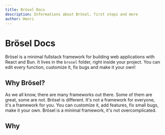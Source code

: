 ```yaml
---
title: Brösel Docs
description: Informations about Brösel, first steps and more
author: Henri
---
```


# Brösel Docs

Brösel is a minimal fullstack framework for building web applications with React and Bun. It lives in the `brosel` folder, right inside your project. You can edit every function, customize it, fix bugs and make it your own!

## Why Brösel?

As we all know, there are many frameworks out there. Some of them are great, some are not. Brösel is different. It's not a framework for everyone, it's a framework for you. You can customize it, add features, fix small bugs, make it your own. Brösel is a minimal framework, it's not overcomplicated.

## Why

